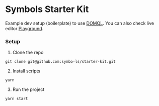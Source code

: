 # Symbols Starter Kit
Example dev setup (boilerplate) to use [DOMQL](https://github.com/domql/domql). You can also check live editor [Playground](https://domql.com/playground/).

### Setup

1. Clone the repo
```
git clone git@github.com:symbo-ls/starter-kit.git
```

2. Install scripts
```
yarn
```

3. Run the project
```
yarn start
```
